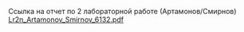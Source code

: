 Ссылка на отчет по 2 лабораторной работе (Артамонов/Смирнов)
[Lr2n_Artamonov_Smirnov_6132.pdf](https://github.com/TaarMaan/Lrn2_Artamonov_Smirnov/files/8895235/Lr2n_Artamonov_Smirnov_6132.pdf)
